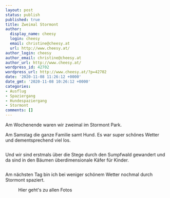```yaml
---
layout: post
status: publish
published: true
title: Zweimal Stormont
author:
  display_name: cheesy
  login: cheesy
  email: christine@cheesy.at
  url: http://www.cheesy.at/
author_login: cheesy
author_email: christine@cheesy.at
author_url: http://www.cheesy.at/
wordpress_id: 42702
wordpress_url: http://www.cheesy.at/?p=42702
date: '2020-11-08 11:26:12 +0000'
date_gmt: '2020-11-08 10:26:12 +0000'
categories:
- Ausflug
- Spaziergang
- Hundespaziergang
- Stormont
comments: []
---
```

<!-- wp:paragraph -->
Am Wochenende waren wir zweimal im Stormont Park.
<!-- /wp:paragraph -->
<!-- wp:paragraph -->
Am Samstag die ganze Familie samt Hund. Es war super schönes Wetter und dementsprechend viel los.
<!-- /wp:paragraph -->
<!-- wp:image {"id":42697} -->
<figure class="wp-block-image"><img src="{% link _posts/2020-11-08-zweimal-stormont/Stormont-014.jpg %}" alt="" class="wp-image-42697"></figure>
<!-- /wp:image -->
<!-- wp:paragraph -->
Und wir sind erstmals über die Stege durch den Sumpfwald gewandert und da sind in den Bäumen überdimensionale Käfer für Kinder.
<!-- /wp:paragraph -->
<!-- wp:image {"id":42687} -->
<figure class="wp-block-image"><img src="{% link _posts/2020-11-08-zweimal-stormont/Stormont-004-1.jpg %}" alt="" class="wp-image-42687"></figure>
<!-- /wp:image -->
<!-- wp:paragraph -->
Am nächsten Tag bin ich bei weniger schönem Wetter nochmal durch Stormont spaziert.
<!-- /wp:paragraph -->
<!-- wp:image {"id":42698,"linkDestination":"custom"} -->
<figure class="wp-block-image"><a href="http://www.cheesy.at/fotos/ausfluege/2020-2/stormont-2x/"><img src="{% link _posts/2020-11-08-zweimal-stormont/Stormont-015.jpg %}" alt="" class="wp-image-42698"></a><br>
<figcaption>Hier geht's zu allen Fotos</figcaption>
</figure>
<!-- /wp:image -->
